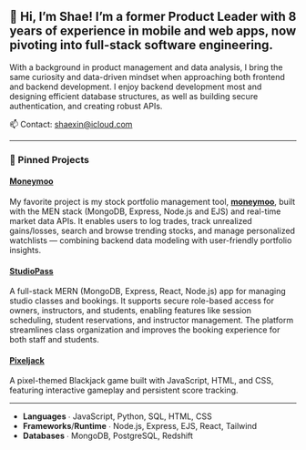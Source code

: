 ## 👋 Hi, I’m Shae! I’m a former Product Leader with 8 years of experience in mobile and web apps, now pivoting into full-stack software engineering.
With a background in product management and data analysis, I bring the same curiosity and data-driven mindset when approaching both frontend and backend development. I enjoy backend development most and designing efficient database structures, as well as building secure authentication, and creating robust APIs.

📫 Contact: shaexin@icloud.com

---

### 📌 Pinned Projects
#### [Moneymoo](https://github.com/shaepy/moneymoo)
My favorite project is my stock portfolio management tool, **[moneymoo](https://github.com/shaepy/moneymoo)**, built with the MEN stack (MongoDB, Express, Node.js and EJS) and real-time market data APIs. It enables users to log trades, track unrealized gains/losses, search and browse trending stocks, and manage personalized watchlists — combining backend data modeling with user-friendly portfolio insights.

#### [StudioPass](https://github.com/shaepy/studiopass)
A full-stack MERN (MongoDB, Express, React, Node.js) app for managing studio classes and bookings. It supports secure role-based access for owners, instructors, and students, enabling features like session scheduling, student reservations, and instructor management. The platform streamlines class organization and improves the booking experience for both staff and students.

#### [Pixeljack](https://github.com/shaepy/pixeljack)
A pixel-themed Blackjack game built with JavaScript, HTML, and CSS, featuring interactive gameplay and persistent score tracking.

---

- **Languages** ∙ JavaScript, Python, SQL, HTML, CSS
- **Frameworks**/**Runtime** ∙ Node.js, Express, EJS, React, Tailwind
- **Databases** ∙ MongoDB, PostgreSQL, Redshift

<!--
**shaepy/shaepy** is a ✨ _special_ ✨ repository because its `README.md` (this file) appears on your GitHub profile.

Here are some ideas to get you started:

- 🔭 I’m currently working on ...
- 🌱 I’m currently learning ...
- 👯 I’m looking to collaborate on ...
- 🤔 I’m looking for help with ...
- 💬 Ask me about ...
- 📫 How to reach me: ...
- 😄 Pronouns: ...
- ⚡ Fun fact: ...
-->
